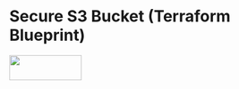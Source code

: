 # Secure S3 Bucket (Terraform Blueprint)

<a href="https://lab.gln.io/deploy?repo=glenngillen/terraform-blueprint-secure-s3-bucket"><img src="https://lab.gln.io/terraform.deploy.svg?1" height="45" width="129"/></a>
